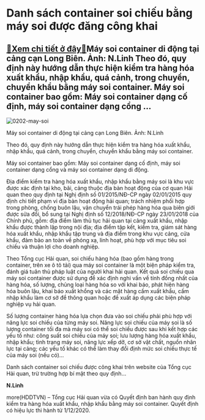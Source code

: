 Danh sách container soi chiếu bằng máy soi được đăng công khai
==============================================================

[:gift:Xem chi tiết ở đây:gift:](https://hddtvn.com/danh-sach-container-soi-chieu-bang-may-soi-duoc-dang-cong-khai/)Máy soi container di động tại cảng cạn Long Biên. Ảnh: N.Linh Theo đó, quy định này hướng dẫn thực hiện kiểm tra hàng hóa xuất khẩu, nhập khẩu, quá cảnh, trong chuyển, chuyển khẩu bằng máy soi container. Máy soi container bao gồm: Máy soi container dạng cố định, máy soi container dạng cổng …
----------------------------------------------------------------------------------------------------------------------------------------------------------------------------------------------------------------------------------------------------------------------------------------------------





![0202-may-soi](https://hddtvn.com/wp-content/uploads/2021/01/0202_may_soi-2.jpg "Máy soi container di động tại cảng cạn Long Biên. Ảnh: N.Linh")


Máy soi container di động tại cảng cạn Long Biên. Ảnh: N.Linh



Theo đó, quy định này hướng dẫn thực hiện kiểm tra hàng hóa xuất khẩu, nhập khẩu, quá cảnh, trong chuyển, chuyển khẩu bằng máy soi container.


Máy soi container bao gồm: Máy soi container dạng cố định, máy soi container dạng cổng và máy soi container dạng di động.


Địa điểm kiểm tra hàng hóa xuất khẩu, nhập khẩu bằng máy soi là khu vực được xác định tại kho, bãi, cảng thuộc địa bàn hoạt động của cơ quan Hải quan theo quy định tại Nghị định số 01/2015/NĐ-CP ngày 02/01/2015 quy định chi tiết phạm vi địa bàn hoạt động hải quan; trách nhiệm phối hợp trong phòng, chống buôn lậu, vận chuyển trái phép hàng hóa qua biên giới được sửa đổi, bổ sung tại Nghị định số 12/2018/NĐ-CP ngày 23/01/2018 của Chính phủ, gồm: địa điểm làm thủ tục hải quan tại cảng xuất khẩu, nhập khẩu được thành lập trong nội địa; địa điểm tập kết, kiểm tra, giám sát hàng hóa xuất khẩu, nhập khẩu tập trung và địa điểm trong khu vực cảng, cửa khẩu, đảm bảo an toàn về phóng xạ, linh hoạt, phù hợp với mục tiêu soi chiếu và thuận lợi cho doanh nghiệp.


Theo Tổng cục Hải quan, soi chiếu hàng hóa (bao gồm hàng trong container, trên xe ô tô tải) qua máy soi container là một biện pháp kiểm tra, đánh giá tuân thủ pháp luật của người khai hải quan. Kết quả soi chiếu qua máy soi container được sử dụng để xác định nghi vấn về tính đồng nhất của hàng hóa, số lượng, chủng loại hàng hóa so với khai báo, phát hiện hàng hóa buôn lậu, khai báo xuất khổng và các mặt hàng cấm xuất khẩu, cấm nhập khẩu làm cơ sở để thông quan hoặc đề xuất áp dụng các biện pháp nghiệp vụ hải quan.


Số lượng container hàng hóa lựa chọn đưa vào soi chiếu phải phù hợp với năng lực soi chiếu của từng máy soi. Năng lực soi chiếu của máy soi là số lượng container tối đa mà máy soi có thể soi chiếu được sau khi kết hợp các yếu tố như: công suất soi chiếu của máy soi; lưu lượng hàng hóa xuất khẩu, nhập khẩu; tình trạng máy soi, năng lực xếp dỡ, cơ sở vật chất, nguồn nhân lực tại cảng; các yếu tố khác có thể làm thay đổi định mức soi chiếu thực tế của máy soi (nếu có)…


Danh sách container soi chiếu được công khai trên website của Tổng cục Hải quan, trừ trường hợp bí mật theo quy định…




**N.Linh**



more(HDDTVN) – Tổng cục Hải quan vừa có Quyết định ban hành quy định kiểm tra hàng hóa xuất khẩu, nhập khẩu bằng máy soi container. Quyết định có hiệu lực thi hành từ 1/12/2020.

